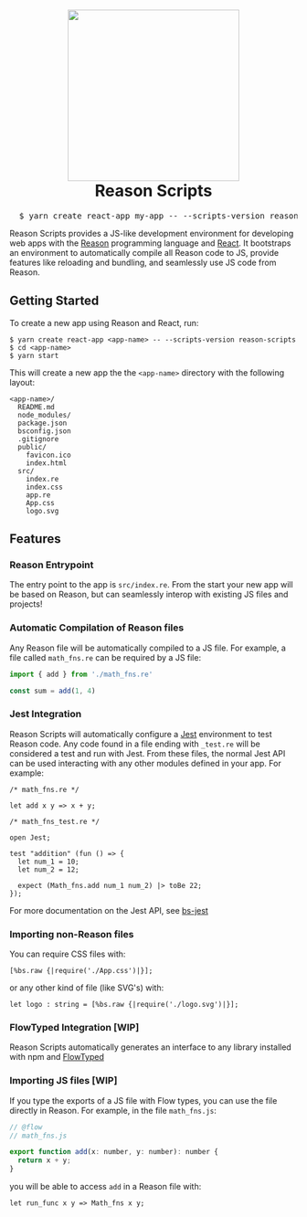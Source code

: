 <h1 align="center">
  <img height="300" src="https://github.com/rrdelaney/reason-scripts/blob/master/docs/cra.png">
  <br>
  Reason Scripts
 </h1>

<pre align="center">
  $ yarn create react-app my-app -- --scripts-version reason-scripts
</pre>

Reason Scripts provides a JS-like development environment for developing web apps with the
[Reason](https://facebook.github.io/reason) programming language and
[React](https://facebook.github.io/react). It bootstraps an environment to automatically
compile all Reason code to JS, provide features like reloading and bundling, and seamlessly
use JS code from Reason.

## Getting Started

To create a new app using Reason and React, run:

```
$ yarn create react-app <app-name> -- --scripts-version reason-scripts
$ cd <app-name>
$ yarn start
```

This will create a new app the the `<app-name>` directory with the following layout:

```
<app-name>/
  README.md
  node_modules/
  package.json
  bsconfig.json
  .gitignore
  public/
    favicon.ico
    index.html
  src/
    index.re
    index.css
    app.re
    App.css
    logo.svg
```

## Features

### Reason Entrypoint

The entry point to the app is `src/index.re`. From the start your new
app will be based on Reason, but can seamlessly interop with existing JS
files and projects!

### Automatic Compilation of Reason files

Any Reason file will be automatically compiled to a JS file. For example, a file called
`math_fns.re` can be required by a JS file:

```js
import { add } from './math_fns.re'

const sum = add(1, 4)
```

### Jest Integration

Reason Scripts will automatically configure a [Jest](https://facebook.github.io/jest) environment
to test Reason code. Any code found in a file ending with `_test.re` will be considered a test
and run with Jest. From these files, the normal Jest API can be used interacting with any
other modules defined in your app. For example:

```reason
/* math_fns.re */

let add x y => x + y;
```

```reason
/* math_fns_test.re */

open Jest;

test "addition" (fun () => {
  let num_1 = 10;
  let num_2 = 12;

  expect (Math_fns.add num_1 num_2) |> toBe 22;
});
```

For more documentation on the Jest API, see [bs-jest](https://github.com/BuckleTypes/bs-jest)

### Importing non-Reason files

You can require CSS files with:

```reason
[%bs.raw {|require('./App.css')|}];
```

or any other kind of file (like SVG's) with:

```reason
let logo : string = [%bs.raw {|require('./logo.svg')|}];
```

### FlowTyped Integration [WIP]

Reason Scripts automatically generates an interface to any library installed with npm and
[FlowTyped](https://github.com/flowtype/flow-typed)

### Importing JS files [WIP]

If you type the exports of a JS file with Flow types, you can use the file directly
in Reason. For example, in the file `math_fns.js`:

```js
// @flow
// math_fns.js

export function add(x: number, y: number): number {
  return x + y;
}
```

you will be able to access `add` in a Reason file with:

```reason
let run_func x y => Math_fns x y;
```
